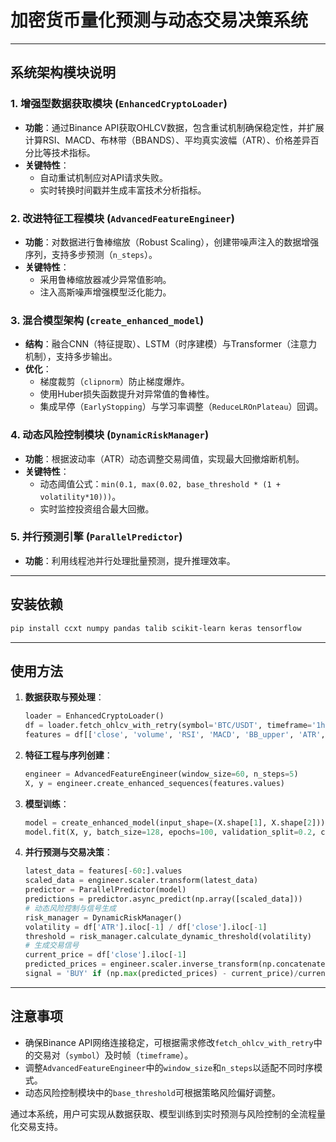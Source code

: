 


# 加密货币量化预测与动态交易决策系统  

---

## 系统架构模块说明  

### 1. 增强型数据获取模块 (`EnhancedCryptoLoader`)  
- **功能**：通过Binance API获取OHLCV数据，包含重试机制确保稳定性，并扩展计算RSI、MACD、布林带（BBANDS）、平均真实波幅（ATR）、价格差异百分比等技术指标。  
- **关键特性**：  
  - 自动重试机制应对API请求失败。  
  - 实时转换时间戳并生成丰富技术分析指标。  

### 2. 改进特征工程模块 (`AdvancedFeatureEngineer`)  
- **功能**：对数据进行鲁棒缩放（Robust Scaling），创建带噪声注入的数据增强序列，支持多步预测（`n_steps`）。  
- **关键特性**：  
  - 采用鲁棒缩放器减少异常值影响。  
  - 注入高斯噪声增强模型泛化能力。  

### 3. 混合模型架构 (`create_enhanced_model`)  
- **结构**：融合CNN（特征提取）、LSTM（时序建模）与Transformer（注意力机制），支持多步输出。  
- **优化**：  
  - 梯度裁剪（`clipnorm`）防止梯度爆炸。  
  - 使用Huber损失函数提升对异常值的鲁棒性。  
  - 集成早停（`EarlyStopping`）与学习率调整（`ReduceLROnPlateau`）回调。  

### 4. 动态风险控制模块 (`DynamicRiskManager`)  
- **功能**：根据波动率（ATR）动态调整交易阈值，实现最大回撤熔断机制。  
- **关键特性**：  
  - 动态阈值公式：`min(0.1, max(0.02, base_threshold * (1 + volatility*10)))`。  
  - 实时监控投资组合最大回撤。  

### 5. 并行预测引擎 (`ParallelPredictor`)  
- **功能**：利用线程池并行处理批量预测，提升推理效率。  

---

## 安装依赖  
```bash  
pip install ccxt numpy pandas talib scikit-learn keras tensorflow  
```  

---

## 使用方法  
1. **数据获取与预处理**：  
   ```python  
   loader = EnhancedCryptoLoader()  
   df = loader.fetch_ohlcv_with_retry(symbol='BTC/USDT', timeframe='1h')  
   features = df[['close', 'volume', 'RSI', 'MACD', 'BB_upper', 'ATR', 'price_diff_pct']]  
   ```  

2. **特征工程与序列创建**：  
   ```python  
   engineer = AdvancedFeatureEngineer(window_size=60, n_steps=5)  
   X, y = engineer.create_enhanced_sequences(features.values)  
   ```  

3. **模型训练**：  
   ```python  
   model = create_enhanced_model(input_shape=(X.shape[1], X.shape[2]))  
   model.fit(X, y, batch_size=128, epochs=100, validation_split=0.2, callbacks=callbacks)  
   ```  

4. **并行预测与交易决策**：  
   ```python  
   latest_data = features[-60:].values  
   scaled_data = engineer.scaler.transform(latest_data)  
   predictor = ParallelPredictor(model)  
   predictions = predictor.async_predict(np.array([scaled_data]))  
   # 动态风险控制与信号生成  
   risk_manager = DynamicRiskManager()  
   volatility = df['ATR'].iloc[-1] / df['close'].iloc[-1]  
   threshold = risk_manager.calculate_dynamic_threshold(volatility)  
   # 生成交易信号  
   current_price = df['close'].iloc[-1]  
   predicted_prices = engineer.scaler.inverse_transform(np.concatenate([np.zeros((5,6)), predictions[0]], axis=1))[:,3]  
   signal = 'BUY' if (np.max(predicted_prices) - current_price)/current_price > threshold else 'HOLD'  
   ```  

---

## 注意事项  
- 确保Binance API网络连接稳定，可根据需求修改`fetch_ohlcv_with_retry`中的交易对（`symbol`）及时帧（`timeframe`）。  
- 调整`AdvancedFeatureEngineer`中的`window_size`和`n_steps`以适配不同时序模式。  
- 动态风险控制模块中的`base_threshold`可根据策略风险偏好调整。  

通过本系统，用户可实现从数据获取、模型训练到实时预测与风险控制的全流程量化交易支持。 
